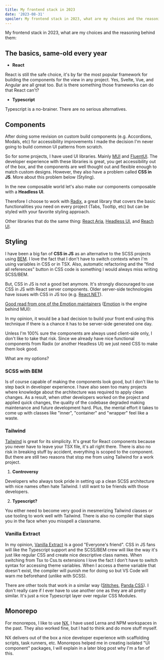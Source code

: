 ```yaml
---
title: My frontend stack in 2023
date: '2023-08-31'
spoiler: My frontend stack in 2023, what are my choices and the reasoning behind them
---
```


My frontend stack in 2023, what are my choices and the reasoning behind them:

## The basics, same-old every year 
- **React**

React is still the safe choice, it's by far the most popular framework for building the components for the view in any project. 
Yes, Svelte, Vue, and Angular are all great too. But is there something those frameworks can do that React can't? 

- **Typescript**

Typescript is a no-brainer. There are no serious alternatives.

## Components
After doing some revision on custom build components (e.g. Accordions, Modals, etc) for accessibility improvements I made the decision I'm never going to build common UI patterns from scratch. 

So for some projects, I have used UI libraries. Mainly [MUI](https://mui.com/) and [FluentUI](https://react.fluentui.dev/?path=/docs/concepts-introduction--page). The developer experience with these libraries is great, you get accessibility out of the box, and the components are well thought out and flexible enough to match custom designs. However, they also have a problem called **CSS in JS**. More about this problem below (Styling). 

In the new composable world let's also make our components composable with a **Headless UI**.

Therefore I choose to work with [Radix](https://www.radix-ui.com/), a great library that covers the basic functionalities you need on every project (Tabs, Tooltip, etc) but can be styled with your favorite styling approach. 

Other libraries that do the same thing: [React Aria](https://react-spectrum.adobe.com/react-aria/), [Headless UI](https://headlessui.com/), and [Reach UI](https://reach.tech/).

## Styling
I have been a big fan of **CSS in JS** as an alternative to the SCSS projects using [BEM](https://getbem.com/). I love the fact that I don't have to switch contexts when I'm using variables in CSS or in TSX. Also, automatic refactoring and the "find all references" button in CSS code is something I would always miss writing SCSS/BEM. 

But, CSS in JS is not a good bet anymore. It's strongly discouraged to use CSS in JS with React server components.
Older server-side technologies have issues with CSS in JS too (e.g. [React.NET](https://github.com/reactjs/React.NET/issues/970)). 

[Good read from one of the Emotion maintainers](https://dev.to/srmagura/why-were-breaking-up-wiht-css-in-js-4g9b) ([Emotion](https://emotion.sh/docs/introduction) is the engine behind MUI):

In my opinion, it would be a bad decision to build your front end using this technique if there is a chance it has to be server-side generated one day.

Unless I'm 100% sure the components are always used client-side only, I don't like to take that risk. Since we already have nice functional components from Radix (or another Headless UI) we just need CSS to make them look good. 

What are my options?

### SCSS with BEM 
Is of course capable of making the components look good, but I don't like to step back in developer experience. I have also seen too many projects where knowledge about the architecture was required to apply clean changes. As a result, when other developers worked on the project and applied quick changes, the quality of the codebase degraded making maintenance and future development hard. Plus, the mental effort it takes to come up with classes like "inner", "container" and "wrapper" feel like a waste. 

### Tailwind
[Tailwind](https://tailwindcss.com/) is great for its simplicity. It's great for React components because you never have to leave your TSX file, it's all right there. There is also no risk in breaking stuff by accident, everything is scoped to the component. But there are still two reasons that stop me from using Tailwind for a work project. 

1. **Controversy**

Developers who always took pride in setting up a clean SCSS architecture with nice names often hate Tailwind. I still want to be friends with those developers. 

2. **Typescript?**

You either need to become very good in mesmerizing Tailwind classes or use tooling to work well with Tailwind. There is also no compiler that slaps you in the face when you misspell a classname. 

### Vanilla Extract
In my opinion, [Vanilla Extract](https://vanilla-extract.style/) is a good "Everyone's friend". CSS in JS fans will like the Typescript support and the SCSS/BEM crew will like the way it's just like regular CSS and create nice descriptive class names. When switching from Tsx to Css.ts extensions I love the fact I don't have to switch syntax for accessing theme variables. When I access a theme variable that doesn't exist, the compiler will punish me for doing so but VS Code will warn me beforehand (unlike with SCSS). 

There are other tools that work in a similar way ([Stitches](https://stitches.dev/), [Panda CSS](https://panda-css.com/)). I don't really care if I ever have to use another one as they are all pretty similar. It's just a nice Typescript layer over regular CSS Modules. 

## Monorepo 
For monorepos, I like to use [NX](https://nx.dev/), I have used Lerna and NPM workspaces in the past. They also worked fine, but I had to think and do more stuff myself. 

NX delivers out of the box a nice developer experience with scaffolding scripts, task runners, etc. Monorepos helped me in creating isolated "UI component" packages, I will explain in a later blog post why I'm a fan of this. 


